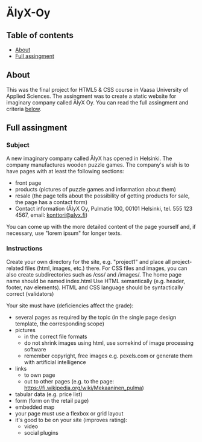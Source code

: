 # ÄlyX-Oy

## Table of contents 
  - [About](#about)
  - [Full assingment](#assingment)

## About   

This was the final project for HTML5 & CSS course in Vaasa University of Applied Sciences. The assingment was to create a static website for imaginary company called ÄlyX Oy. You can read the full assingment and criteria [below](#assingment).

## Full assingment

### Subject

A new imaginary company called ÄlyX has opened in Helsinki. The company manufactures wooden puzzle games. The company's wish is to have pages with at least the following sections:

- front page
- products (pictures of puzzle games and information about them)
- resale (the page tells about the possibility of getting products for sale, the page has a contact form)
- Contact information (ÄlyX Oy, Pulmatie 100, 00101 Helsinki, tel. 555 123 4567, email: konttori@alyx.fi)

You can come up with the more detailed content of the page yourself and, if necessary, use "lorem ipsum" for longer texts.

### Instructions

Create your own directory for the site, e.g. "project1" and place all project-related files (html, images, etc.) there. For CSS files and images, you can also create subdirectories such as /css/ and /images/. The home page name should be named index.html Use HTML semantically (e.g. header, footer, nav elements). HTML and CSS language should be syntactically correct (validators)

Your site must have (deficiencies affect the grade):
- several pages as required by the topic (in the single page design template, the corresponding scope)
- pictures
  - in the correct file formats
  - do not shrink images using html, use somekind of image processing software
  - remember copyright, free images e.g. pexels.com or generate them with artificial intelligence
- links
  - to own page
  - out to other pages (e.g. to the page: https://fi.wikipedia.org/wiki/Mekaaninen_pulma)
- tabular data (e.g. price list)
- form (form on the retail page)
- embedded map
- your page must use a flexbox or grid layout
- it's good to be on your site (improves rating):
  - video
  - social plugins

